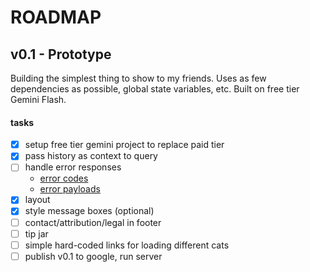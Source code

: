 # ROADMAP

## v0.1 - Prototype

Building the simplest thing to show to my friends. Uses as few dependencies as possible, global state variables, etc. Built on free tier Gemini Flash.

#### tasks

- [x] setup free tier gemini project to replace paid tier
- [x] pass history as context to query
- [ ] handle error responses
  - [error codes](https://docs.gemini.com/rest-api/#error-codes)
  - [error payloads](https://docs.gemini.com/rest-api/#error-payload)
- [x] layout
- [x] style message boxes (optional)
- [ ] contact/attribution/legal in footer
- [ ] tip jar
- [ ] simple hard-coded links for loading different cats
- [ ] publish v0.1 to google, run server